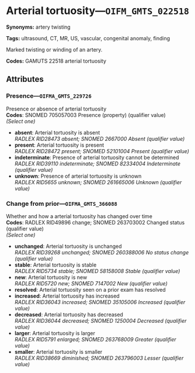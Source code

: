 # Arterial tortuosity—`OIFM_GMTS_022518`

**Synonyms:** artery twisting

**Tags:** ultrasound, CT, MR, US, vascular, congenital anomaly, finding

Marked twisting or winding of an artery.

**Codes:** GAMUTS 22518 arterial tortuosity

## Attributes

### Presence—`OIFMA_GMTS_229726`

Presence or absence of arterial tortuosity  
**Codes**: SNOMED 705057003 Presence (property) (qualifier value)  
*(Select one)*

- **absent**: Arterial tortuosity is absent  
_RADLEX RID28473 absent; SNOMED 2667000 Absent (qualifier value)_
- **present**: Arterial tortuosity is present  
_RADLEX RID28472 present; SNOMED 52101004 Present (qualifier value)_
- **indeterminate**: Presence of arterial tortuosity cannot be determined  
_RADLEX RID39110 indeterminate; SNOMED 82334004 Indeterminate (qualifier value)_
- **unknown**: Presence of arterial tortuosity is unknown  
_RADLEX RID5655 unknown; SNOMED 261665006 Unknown (qualifier value)_

### Change from prior—`OIFMA_GMTS_366088`

Whether and how a arterial tortuosity has changed over time  
**Codes**: RADLEX RID49896 change; SNOMED 263703002 Changed status (qualifier value)  
*(Select one)*

- **unchanged**: Arterial tortuosity is unchanged  
_RADLEX RID39268 unchanged; SNOMED 260388006 No status change (qualifier value)_
- **stable**: Arterial tortuosity is stable  
_RADLEX RID5734 stable; SNOMED 58158008 Stable (qualifier value)_
- **new**: Arterial tortuosity is new  
_RADLEX RID5720 new; SNOMED 7147002 New (qualifier value)_
- **resolved**: Arterial tortuosity seen on a prior exam has resolved  
- **increased**: Arterial tortuosity has increased  
_RADLEX RID36043 increased; SNOMED 35105006 Increased (qualifier value)_
- **decreased**: Arterial tortuosity has decreased  
_RADLEX RID36044 decreased; SNOMED 1250004 Decreased (qualifier value)_
- **larger**: Arterial tortuosity is larger  
_RADLEX RID5791 enlarged; SNOMED 263768009 Greater (qualifier value)_
- **smaller**: Arterial tortuosity is smaller  
_RADLEX RID38669 diminished; SNOMED 263796003 Lesser (qualifier value)_